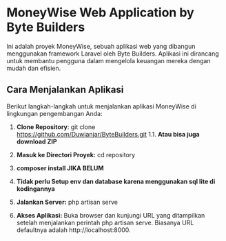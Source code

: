 # MoneyWise Web Application by Byte Builders

Ini adalah proyek MoneyWise, sebuah aplikasi web yang dibangun menggunakan framework Laravel oleh Byte Builders. Aplikasi ini dirancang untuk membantu pengguna dalam mengelola keuangan mereka dengan mudah dan efisien.

## Cara Menjalankan Aplikasi

Berikut langkah-langkah untuk menjalankan aplikasi MoneyWise di lingkungan pengembangan Anda:

1. **Clone Repository**:
git clone https://github.com/Duwianjar/ByteBuilders.git
1.1. **Atau bisa juga download ZIP**



2. **Masuk ke Directori Proyek:**
cd repository

3. **composer install JIKA BELUM**

4. **Tidak perlu Setup env dan database karena menggunakan sql lite di kodingannya**

5. **Jalankan Server:**
php artisan serve

6. **Akses Aplikasi:**
Buka browser dan kunjungi URL yang ditampilkan setelah menjalankan perintah php artisan serve. Biasanya URL defaultnya adalah http://localhost:8000.